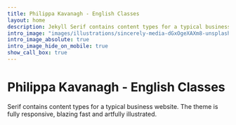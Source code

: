 ```yaml
---
title: Philippa Kavanagh - English Classes
layout: home
description: Jekyll Serif contains content types for a typical business website. The theme is fully responsive, blazing fast and artfully illustrated.
intro_image: "images/illustrations/sincerely-media-dGxOgeXAXm8-unsplash.jpg"
intro_image_absolute: true
intro_image_hide_on_mobile: true
show_call_box: true
---
```


# Philippa Kavanagh - English Classes

Serif contains content types for a typical business website. The theme is fully responsive, blazing fast and artfully illustrated.
